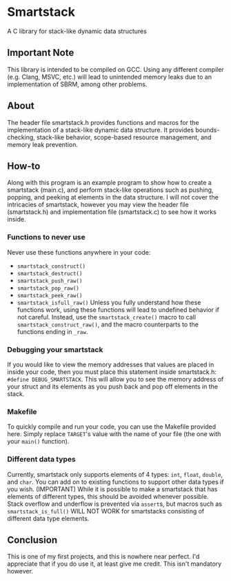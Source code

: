 # Smartstack
A C library for stack-like dynamic data structures

## Important Note
This library is intended to be compiled on GCC. Using any different compiler (e.g. Clang, MSVC, etc.) will lead to unintended memory leaks due to an implementation of SBRM, among other problems.

## About
The header file smartstack.h provides functions and macros for the implementation of a stack-like dynamic data structure. It provides bounds-checking, stack-like behavior, scope-based resource management, and memory leak prevention.

## How-to
Along with this program is an example program to show how to create a smartstack (main.c), and perform stack-like operations such as pushing, popping, and peeking at elements in the data structure. I will not cover the intricacies of smartstack, however you may view the header file (smartstack.h) and implementation file (smartstack.c) to see how it works inside.
### Functions to never use
Never use these functions anywhere in your code:
- `smartstack_construct()`
- `smartstack_destruct()`
- `smartstack_push_raw()`
- `smartstack_pop_raw()`
- `smartstack_peek_raw()`
- `smartstack_isfull_raw()`
Unless you fully understand how these functions work, using these functions will lead to undefined behavior if not careful. Instead, use the `smartstack_create()` macro to call `smartstack_construct_raw()`, and the macro counterparts to the functions ending in `_raw`.
### Debugging your smartstack
If you would like to view the memory addresses that values are placed in inside your code, then you must place this statement inside smartstack.h: `#define DEBUG_SMARTSTACK`. This will allow you to see the memory address of your struct and its elements as you push back and pop off elements in the stack.
### Makefile
To quickly compile and run your code, you can use the Makefile provided here. Simply replace `TARGET`'s value with the name of your file (the one with your `main()` function).
### Different data types
Currently, smartstack only supports elements of 4 types: `int`, `float`, `double`, and `char`. You can add on to existing functions to support other data types if you wish. (IMPORTANT) While it is possible to make a smartstack that has elements of different types, this should be avoided whenever possible. Stack overflow and underflow is prevented via `assert`s, but macros such as `smartstack_is_full()` WILL NOT WORK for smartstacks consisting of different data type elements.
## Conclusion
This is one of my first projects, and this is nowhere near perfect. I'd appreciate that if you do use it, at least give me credit. This isn't mandatory however.
